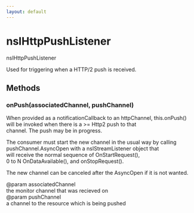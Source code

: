 ```yaml
---
layout: default
---
```


# nsIHttpPushListener #
  
nsIHttpPushListener  
  
Used for triggering when a HTTP/2 push is received.  
  
  

## Methods ##

### onPush(associatedChannel, pushChannel) ###
  
When provided as a notificationCallback to an httpChannel, this.onPush()  
will be invoked when there is a >= Http2 push to that  
channel. The push may be in progress.  
  
The consumer must start the new channel in the usual way by calling  
pushChannel.AsyncOpen with a nsIStreamListener object that  
will receive the normal sequence of OnStartRequest(),  
0 to N OnDataAvailable(), and onStopRequest().  
  
The new channel can be canceled after the AsyncOpen if it is not wanted.  
  
@param associatedChannel  
       the monitor channel that was recieved on  
@param pushChannel  
       a channel to the resource which is being pushed  
  
